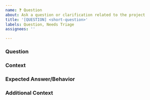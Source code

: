 ```yaml
---
name: ❓ Question
about: Ask a question or clarification related to the project
title: '[QUESTION] <short-question>'
labels: Question, Needs Triage
assignees: ''

---
```


### Question
<!-- A clear and concise description of the question or clarification you're seeking. -->

### Context
<!-- Any relevant context that will help others better understand your question. -->

### Expected Answer/Behavior
<!-- What kind of answer or clarification are you looking for? -->

### Additional Context
<!-- Any additional information, such as logs, environment, or references, that could help answer the question. -->
